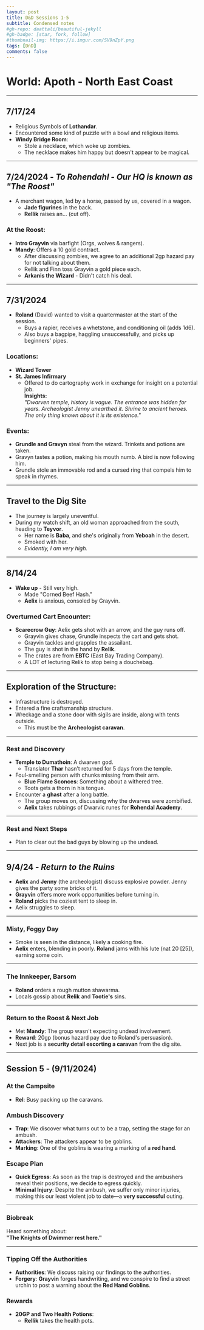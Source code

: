 ```yaml
---
layout: post
title: D&D Sessions 1-5
subtitle: Condensed notes
#gh-repo: daattali/beautiful-jekyll
#gh-badge: [star, fork, follow]
#thumbnail-img: https://i.imgur.com/SV9nZpY.png
tags: [DnD]
comments: false
--- 
```


# World: Apoth - North East Coast

---

## **7/17/24**

- Religious Symbols of **Lothandar**.  
- Encountered some kind of puzzle with a bowl and religious items.  
- **Windy Bridge Room**:  
  - Stole a necklace, which woke up zombies.  
  - The necklace makes him happy but doesn't appear to be magical.

---

## **7/24/2024** - _To Rohendahl - Our HQ is known as "The Roost"_

- A merchant wagon, led by a horse, passed by us, covered in a wagon.  
  - **Jade figurines** in the back.  
  - **Rellik** raises an... (cut off).

### At the Roost:
- **Intro Grayvin** via barfight (Orgs, wolves & rangers).  
- **Mandy**: Offers a 10 gold contract.  
  - After discussing zombies, we agree to an additional 2gp hazard pay for not talking about them.  
  - Rellik and Finn toss Grayvin a gold piece each.  
  - **Arkanis the Wizard** - Didn't catch his deal.

---

## **7/31/2024**

- **Roland** (David) wanted to visit a quartermaster at the start of the session.  
  - Buys a rapier, receives a whetstone, and conditioning oil (adds 1d6).  
  - Also buys a bagpipe, haggling unsuccessfully, and picks up beginners' pipes.  

### Locations:
- **Wizard Tower**
- **St. James Infirmary**  
  - Offered to do cartography work in exchange for insight on a potential job.  
  **Insights:**  
  _"Dwarven temple, history is vague. The entrance was hidden for years. Archeologist Jenny unearthed it. Shrine to ancient heroes. The only thing known about it is its existence."_  

### Events:
- **Grundle and Gravyn** steal from the wizard. Trinkets and potions are taken.  
- Gravyn tastes a potion, making his mouth numb. A bird is now following him.  
- Grundle stole an immovable rod and a cursed ring that compels him to speak in rhymes.  

---

## **Travel to the Dig Site**

- The journey is largely uneventful.  
- During my watch shift, an old woman approached from the south, heading to **Teyvor**.  
  - Her name is **Baba**, and she's originally from **Yeboah** in the desert.  
  - Smoked with her.  
  - _Evidently, I am very high._  

---

## **8/14/24**

- **Wake up** - Still very high.  
  - Made "Corned Beef Hash."  
  - **Aelix** is anxious, consoled by Grayvin.  

### Overturned Cart Encounter:
- **Scarecrow Guy**: Aelix gets shot with an arrow, and the guy runs off.  
  - Grayvin gives chase, Grundle inspects the cart and gets shot.  
  - Grayvin tackles and grapples the assailant.  
  - The guy is shot in the hand by **Relik**.  
  - The crates are from **EBTC** (East Bay Trading Company).  
  - A LOT of lecturing Relik to stop being a douchebag.

---

## **Exploration of the Structure**:

- Infrastructure is destroyed.  
- Entered a fine craftsmanship structure.  
- Wreckage and a stone door with sigils are inside, along with tents outside.  
  - This must be the **Archeologist caravan**.

---

### Rest and Discovery

- **Temple to Dumathoin**: A dwarven god.  
  - Translator **Thar** hasn’t returned for 5 days from the temple.  
- Foul-smelling person with chunks missing from their arm.  
  - **Blue Flame Sconces**: Something about a withered tree.  
  - Toots gets a thorn in his tongue.  
- Encounter a **ghast** after a long battle.  
  - The group moves on, discussing why the dwarves were zombified.  
  - **Aelix** takes rubbings of Dwarvic runes for **Rohendal Academy**.

---

### **Rest and Next Steps**  

- Plan to clear out the bad guys by blowing up the undead.

---

## **9/4/24** - _Return to the Ruins_

- **Aelix** and **Jenny** (the archeologist) discuss explosive powder. Jenny gives the party some bricks of it.  
- **Grayvin** offers more work opportunities before turning in.  
- **Roland** picks the coziest tent to sleep in.  
- Aelix struggles to sleep.

---

### **Misty, Foggy Day**  

- Smoke is seen in the distance, likely a cooking fire.  
- **Aelix** enters, blending in poorly. **Roland** jams with his lute (nat 20 [25]), earning some coin.

---

### **The Innkeeper, Barsom**

- **Roland** orders a rough mutton shawarma.  
- Locals gossip about **Relik** and **Tootie's** sins.

---

### Return to the Roost & Next Job

- Met **Mandy**: The group wasn't expecting undead involvement.  
- **Reward**: 20gp (bonus hazard pay due to Roland's persuasion).  
- Next job is a **security detail escorting a caravan** from the dig site.

---

## **Session 5 - (9/11/2024)**

### At the Campsite  

- **Rel**: Busy packing up the caravans.  

### Ambush Discovery  

- **Trap**: We discover what turns out to be a trap, setting the stage for an ambush.  
- **Attackers**: The attackers appear to be goblins.  
- **Marking**: One of the goblins is wearing a marking of a **red hand**.  

### Escape Plan  

- **Quick Egress**: As soon as the trap is destroyed and the ambushers reveal their positions, we decide to egress quickly.  
- **Minimal Injury**: Despite the ambush, we suffer only minor injuries, making this our least violent job to date—a **very successful** outing.  

---

### **Biobreak**  
Heard something about:  
**"The Knights of Dwimmer rest here."**  

---

### Tipping Off the Authorities  

- **Authorities**: We discuss raising our findings to the authorities.  
- **Forgery**: **Grayvin** forges handwriting, and we conspire to find a street urchin to post a warning about the **Red Hand Goblins**.  

### Rewards  

- **20GP and Two Health Potions**:  
  - **Rellik** takes the health pots.
